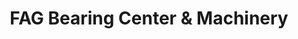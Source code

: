 ---
title: "FAG Bearing Center & Machinery"
url: /taytay/fag-bearing-center-und-machinery/
shop: Eisenwaren
---